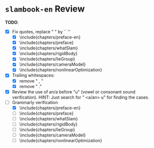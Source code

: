 # `slambook-en` Review

**TODO**:


- [x] Fix quotes, replace " " by `` ''
  - [x] \include{chapters/preface-en}
  - [x] \include{chapters/preface}
  - [x] \include{chapters/whatSlam}
  - [x] \include{chapters/rigidBody}
  - [x] \include{chapters/lieGroup}
  - [x] \include{chapters/cameraModel}
  - [x] \include{chapters/nonlinearOptimization}
- [x] Trailing whitespaces:
  - [x] remove " , "
  - [x] remove " ."
- [x] Review the use of an/a before "u" (vowel or consonant sound verification). HINT: Just search for " <a/an> u" for finding the cases.
- [ ] Grammarly verification
  - [x] \include{chapters/preface-en}
  - [ ] \include{chapters/preface}
  - [ ] \include{chapters/whatSlam}
  - [ ] \include{chapters/rigidBody}
  - [ ] \include{chapters/lieGroup}
  - [ ] \include{chapters/cameraModel}
  - [ ] \include{chapters/nonlinearOptimization}